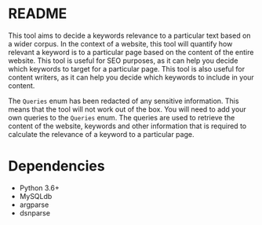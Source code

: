 # README

This tool aims to decide a keywords relevance to a particular text based on a wider corpus. In the context of a website, this tool will quantify how relevant a keyword is to a particular page based on the content of the entire website. This tool is useful for SEO purposes, as it can help you decide which keywords to target for a particular page. This tool is also useful for content writers, as it can help you decide which keywords to include in your content.

The `Queries` enum has been redacted of any sensitive information. This means that the tool will not work out of the box. You will need to add your own queries to the `Queries` enum. The queries are used to retrieve the content of the website, keywords and other information that is required to calculate the relevance of a keyword to a particular page.

# Dependencies
- Python 3.6+
- MySQLdb
- argparse
- dsnparse